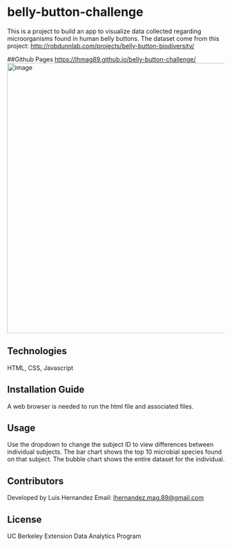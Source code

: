 # belly-button-challenge

This is a project to build an app to visualize data collected regarding microorganisms found in human belly buttons. The dataset come from this project: http://robdunnlab.com/projects/belly-button-biodiversity/

##Github Pages
https://lhmag89.github.io/belly-button-challenge/
<img width="625" alt="image" src="https://user-images.githubusercontent.com/119267098/227447414-b89e80bb-8cf5-44a0-8e35-f088af415782.png">


## Technologies
HTML, CSS, Javascript

## Installation Guide
A web browser is needed to run the html file and associated files.

## Usage
Use the dropdown to change the subject ID to view differences between individual subjects. The bar chart shows the top 10 microbial species found on that subject. The bubble chart shows the entire dataset for the individual.

## Contributors
Developed by Luis Hernandez Email: lhernandez.mag.89@gmail.com

## License
UC Berkeley Extension Data Analytics Program
